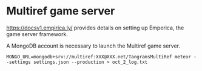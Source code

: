 # Multiref game server

<https://docsv1.empirica.ly/> provides details on setting up Emperica, the game server framework.

A MongoDB account is necessary to launch the Multiref game server.

```
MONGO_URL=mongodb+srv://multiref:XXX@XXX.net/TangramsMultiRef meteor --settings settings.json --production > oct_2_log.txt
```
